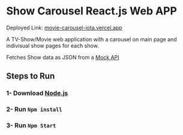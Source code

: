 # Show Carousel React.js Web APP 
Deployed Link: [movie-carousel-iota.vercel.app](movie-carousel-iota.vercel.app)

A TV-Show/Movie web application with a carousel on main page and indivisual show pages for each show.

Fetches Show data as JSON from a [Mock API](https://run.mocky.io/v3/7806be0f-8565-4d8b-bc1e-b105036fb1d5)

## Steps to Run

### 1- Download [Node.js](https://nodejs.org/en/download/current)
### 2- Run `Npm install`
### 3- Run `Npm Start`
